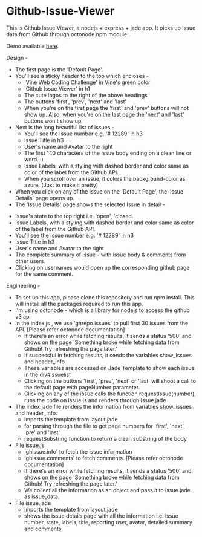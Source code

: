 # Github-Issue-Viewer
This is Github Issue Viewer, a nodejs + express + jade app. It picks up Issue data from Github through octonode npm module.

Demo available [here](https://mighty-dusk-86837.herokuapp.com/).

Design -
  * The first page is the 'Default Page'.
  * You'll see a sticky header to the top which encloses - 
    - 'Vine Web Coding Challenge' in Vine's green color
    - 'Github Issue Viewer' in h1
    - The cute logos to the right of the above headings
    - The buttons 'first', 'prev', 'next' and 'last'
    - When you're on the first page the 'first' and 'prev' buttons will not show up. Also, when you're on the last page the 'next' and 'last' buttons won't show up.
  * Next is the long beautiful list of issues -
    - You'll see the Issue number e.g. '# 12289' in h3
    - Issue Title in h3
    - User's name and Avatar to the right
    - The first 140 characters of the issue body ending on a clean line or word.  :)
    - Issue Labels, with a styling with dashed border and color same as color of the label from the Github API. 
    - When you scroll over an issue, it colors the background-color as azure. (Just to make it pretty)
  * When you click on any of the issue on the 'Default Page', the 'Issue Details' page opens up.
  * The 'Issue Details' page shows the selected Issue in detail -
   - Issue's state to the top right i.e. 'open', 'closed.
   - Issue Labels, with a styling with dashed border and color same as color of the label from the Github API. 
   - You'll see the Issue number e.g. '# 12289' in h3
   - Issue Title in h3
   - User's name and Avatar to the right 
   - The complete summary of issue - with issue body & comments from other users.
   - Clicking on usernames would open up the corresponding github page for the same comment.
  
Engineering - 
 * To set up this app, please clone this repository and run npm install. This will install all the packages required to run this app. 
 * I'm using octonode - which is a library for nodejs to access the github v3 api
 * In the index.js , we use 'ghrepo.issues' to pull first 30 issues from the API. [Please refer octonode documentation]
   - If there's an error while fetching results, it sends a status '500' and shows on the page 'Something broke while fetching data from Github! Try refreshing the page later.'
   - If successful in fetching results, it sends the variables show_issues and header_info
   - These variables are accessed on Jade Template to show each issue in the div#issuelist 
   - Clicking on the buttons 'first', 'prev', 'next' or 'last' will shoot a call to the default page with pageNumber parameter.
   - Clicking on any of the issue calls the function requestIssue(number), runs the code on issue.js and renders through issue.jade
 * The index.jade file renders the information from variables show_issues and header_info.
   - imports the template from layout.jade
   - for parsing through the file to get page numbers for 'first', 'next', 'pre' and 'last'
   - requestSubstring function to return a clean substring of the body
 * File issue.js 
   - 'ghissue.info' to fetch the issue information
   - 'ghissue.comments' to fetch comments. [Please refer octonode documentation]
   - If there's an error while fetching results, it sends a status '500' and shows on the page 'Something broke while fetching data from Github! Try refreshing the page later.'
   - We collect all the information as an object and pass it to issue.jade as issue_data.
 * File issue.jade
   - imports the template from layout.jade
   - shows the issue details page with all the information i.e. issue number, state, labels, title, reporting user, avatar, detailed summary and comments.
   
   

 
